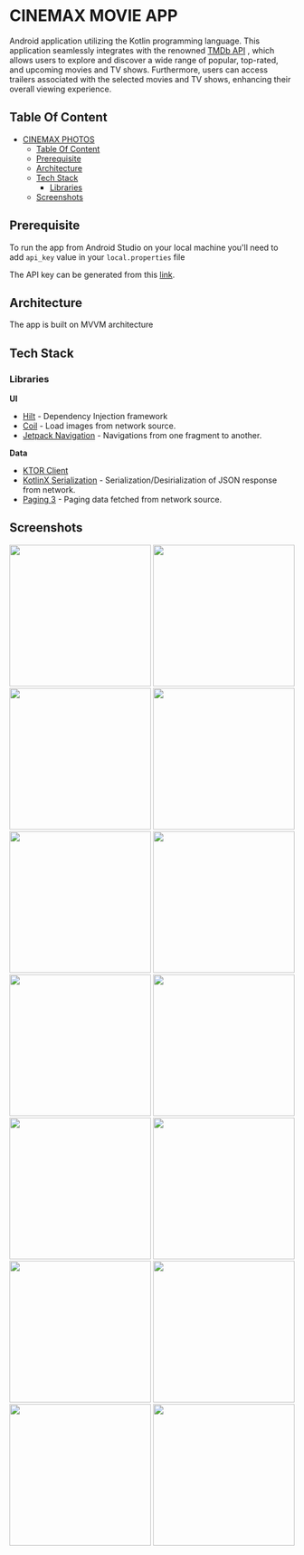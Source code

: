 # CINEMAX MOVIE APP
Android application utilizing the Kotlin programming language. This application seamlessly integrates with the renowned  [TMDb API](https://developers.themoviedb.org/3/getting-started/introduction) , which allows users to explore and discover a 
wide range of popular, top-rated, and upcoming movies and TV shows. Furthermore, users can access trailers associated with 
the selected movies and TV shows, enhancing their overall viewing experience.

## Table Of Content

- [CINEMAX PHOTOS](#cinemax-photos)
    - [Table Of Content](#table-of-content)
    - [Prerequisite](#prerequisite)
    - [Architecture](#architecture)
    - [Tech Stack](#tech-stack)
        - [Libraries](#libraries)
    - [Screenshots](#screenshots)

## Prerequisite

To run the app from Android Studio on your local machine you'll need to add `api_key` value in your `local.properties` file

The API key can be generated from this [link](https://www.themoviedb.org/settings/api).

## Architecture

The app is built on MVVM architecture

## Tech Stack

### Libraries

__UI__

- [Hilt](https://dagger.dev/hilt/) - Dependency Injection framework
- [Coil](https://coil-kt.github.io/coil/) - Load images from network source.
- [Jetpack Navigation](https://developer.android.com/guide/navigation) - Navigations from one fragment to another.

__Data__

- [KTOR Client](https://ktor.io/docs/create-client.html)
- [KotlinX Serialization](https://github.com/Kotlin/kotlinx.serialization) - Serialization/Desirialization of JSON response from network.
- [Paging 3](https://developer.android.com/topic/libraries/architecture/paging/v3-overview) - Paging data fetched from network source.

## Screenshots

<img src="screenshots/img1.jpg" width="250"> <img src="screenshots/img2.jpg" width="250"> <img src="screenshots/img3.jpg" width="250">
<img src="screenshots/img4.jpg" width="250"> <img src="screenshots/img5.jpg" width="250"> <img src="screenshots/img6.jpg" width="250">
<img src="screenshots/img7.jpg" width="250"> <img src="screenshots/img8.jpg" width="250"> <img src="screenshots/img9.jpg" width="250">
<img src="screenshots/img10.jpg" width="250"> <img src="screenshots/img11.jpg" width="250"> <img src="screenshots/img12.jpg" width="250">
<img src="screenshots/img13.jpg" width="250"> <img src="screenshots/img14.jpg" width="250"> 

